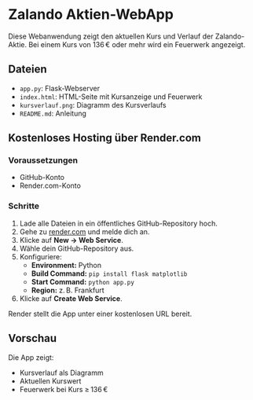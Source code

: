 
# Zalando Aktien-WebApp

Diese Webanwendung zeigt den aktuellen Kurs und Verlauf der Zalando-Aktie. Bei einem Kurs von 136 € oder mehr wird ein Feuerwerk angezeigt.

## Dateien

- `app.py`: Flask-Webserver
- `index.html`: HTML-Seite mit Kursanzeige und Feuerwerk
- `kursverlauf.png`: Diagramm des Kursverlaufs
- `README.md`: Anleitung

## Kostenloses Hosting über Render.com

### Voraussetzungen

- GitHub-Konto
- Render.com-Konto

### Schritte

1. Lade alle Dateien in ein öffentliches GitHub-Repository hoch.
2. Gehe zu [render.com](https://render.com) und melde dich an.
3. Klicke auf **New → Web Service**.
4. Wähle dein GitHub-Repository aus.
5. Konfiguriere:
   - **Environment:** Python
   - **Build Command:** `pip install flask matplotlib`
   - **Start Command:** `python app.py`
   - **Region:** z. B. Frankfurt
6. Klicke auf **Create Web Service**.

Render stellt die App unter einer kostenlosen URL bereit.

## Vorschau

Die App zeigt:
- Kursverlauf als Diagramm
- Aktuellen Kurswert
- Feuerwerk bei Kurs ≥ 136 €

